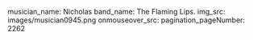 musician_name: Nicholas
band_name: The Flaming Lips.
img_src: images/musician0945.png
onmouseover_src: 
pagination_pageNumber: 2262